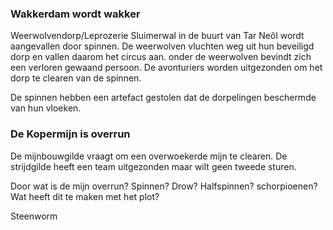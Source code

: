 
### Wakkerdam wordt wakker
Weerwolvendorp/Leprozerie Sluimerwal in de buurt van Tar Neôl wordt aangevallen door spinnen. De weerwolven vluchten weg uit hun beveiligd dorp en vallen daarom het circus aan.
onder de weerwolven bevindt zich een verloren gewaand persoon.
De avonturiers worden uitgezonden om het dorp te clearen van de spinnen.

De spinnen hebben een artefact gestolen dat de dorpelingen beschermde van hun vloeken.

### De Kopermijn is overrun
De mijnbouwgilde vraagt om een overwoekerde mijn te clearen. 
De strijdgilde heeft een team uitgezonden maar wilt geen tweede sturen.

Door wat is de mijn overrun? Spinnen? Drow? Halfspinnen? schorpioenen? 
Wat heeft dit te maken met het plot?

Steenworm
